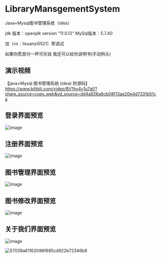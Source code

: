 # LibraryMansgementSystem
Java+Mysql图书管理系统（idea）

jdk 版本：openjdk version "11.0.12"
MySql版本：5.7.40

加（vx：lixuanzi0521）帮调试

如果你愿意付一杯可乐钱 我还可以给你说明书(手动狗头)

## 演示视频
【java+Mysql 图书管理系统 (idea) 附源码】 https://www.bilibili.com/video/BV1hx4y1u7af/?share_source=copy_web&vd_source=dd4a926a8cb08f13ae20e4d7331b51ca

## 登录界面预览
![image](https://user-images.githubusercontent.com/84713037/212794903-b8f762fc-b1f7-410e-a008-6bef78faac4a.png)

## 注册界面预览
![image](https://user-images.githubusercontent.com/84713037/212805406-776d46d6-16b2-485a-8ac2-3eeb8c685caa.png)

## 图书管理界面预览
![image](https://user-images.githubusercontent.com/84713037/212805474-21020ed9-bbb5-428c-98e4-d64c94467ea9.png)

## 图书修改界面预览
![image](https://user-images.githubusercontent.com/84713037/212805650-8ce89871-6988-4a15-84d8-3e851a158886.png)

## 关于我们界面预览
![image](https://user-images.githubusercontent.com/84713037/212805533-520cca86-348d-4db0-adbd-ab4e5e06a71a.png)


![57039a61162096f685cd922b72346b8](https://user-images.githubusercontent.com/84713037/212805253-9088376b-5c3e-42e6-b63e-e824cfa9ccc9.jpg)
